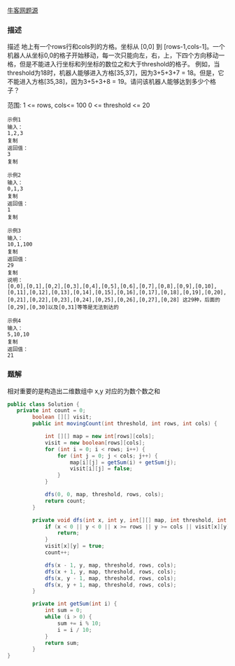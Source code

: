 [牛客网题源](https://www.nowcoder.com/practice/6e5207314b5241fb83f2329e89fdecc8?tpId=13&tqId=23460&ru=/ta/sql-quick-study&qru=/ta/sql-quick-study/question-ranking)
### 描述
描述
地上有一个rows行和cols列的方格。坐标从 [0,0] 到 [rows-1,cols-1]。一个机器人从坐标0,0的格子开始移动，每一次只能向左，右，上，下四个方向移动一格，但是不能进入行坐标和列坐标的数位之和大于threshold的格子。 例如，当threshold为18时，机器人能够进入方格[35,37]，因为3+5+3+7 = 18。但是，它不能进入方格[35,38]，因为3+5+3+8 = 19。请问该机器人能够达到多少个格子？

范围:
1 <= rows, cols<= 100
0 <= threshold <= 20

```
示例1
输入：
1,2,3
复制
返回值：
3
复制
```
```
示例2
输入：
0,1,3
复制
返回值：
1
复制
```
```
示例3
输入：
10,1,100
复制
返回值：
29
复制
说明：
[0,0],[0,1],[0,2],[0,3],[0,4],[0,5],[0,6],[0,7],[0,8],[0,9],[0,10],[0,11],[0,12],[0,13],[0,14],[0,15],[0,16],[0,17],[0,18],[0,19],[0,20],[0,21],[0,22],[0,23],[0,24],[0,25],[0,26],[0,27],[0,28] 这29种，后面的[0,29],[0,30]以及[0,31]等等是无法到达的   
```
```
示例4
输入：
5,10,10
复制
返回值：
21
```

### 题解
相对重要的是构造出二维数组中 x,y 对应的为数个数之和

```java
public class Solution {
   private int count = 0;
        boolean [][] visit;
        public int movingCount(int threshold, int rows, int cols) {

            int [][] map = new int[rows][cols];
            visit = new boolean[rows][cols];
            for (int i = 0; i < rows; i++) {
                for (int j = 0; j < cols; j++) {
                    map[i][j] = getSum(i) + getSum(j);
                    visit[i][j] = false;
                }
            }

            dfs(0, 0, map, threshold, rows, cols);
            return count;
        }

        private void dfs(int x, int y, int[][] map, int threshold, int rows, int cols) {
            if (x < 0 || y < 0 || x >= rows || y >= cols || visit[x][y] || map[x][y] > threshold) {
                return;
            }
            visit[x][y] = true;
            count++;

            dfs(x - 1, y, map, threshold, rows, cols);
            dfs(x + 1, y, map, threshold, rows, cols);
            dfs(x, y - 1, map, threshold, rows, cols);
            dfs(x, y + 1, map, threshold, rows, cols);
        }

        private int getSum(int i) {
            int sum = 0;
            while (i > 0) {
                sum += i % 10;
                i = i / 10;
            }
            return sum;
        }
}
```
